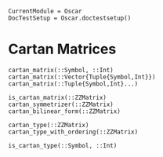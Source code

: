 ```@meta
CurrentModule = Oscar
DocTestSetup = Oscar.doctestsetup()
```

# Cartan Matrices

```@docs
cartan_matrix(::Symbol, ::Int)
cartan_matrix(::Vector{Tuple{Symbol,Int}})
cartan_matrix(::Tuple{Symbol,Int}...)
```

```@docs
is_cartan_matrix(::ZZMatrix)
cartan_symmetrizer(::ZZMatrix)
cartan_bilinear_form(::ZZMatrix)
```

```@docs
cartan_type(::ZZMatrix)
cartan_type_with_ordering(::ZZMatrix)
```

```@docs
is_cartan_type(::Symbol, ::Int)
```
